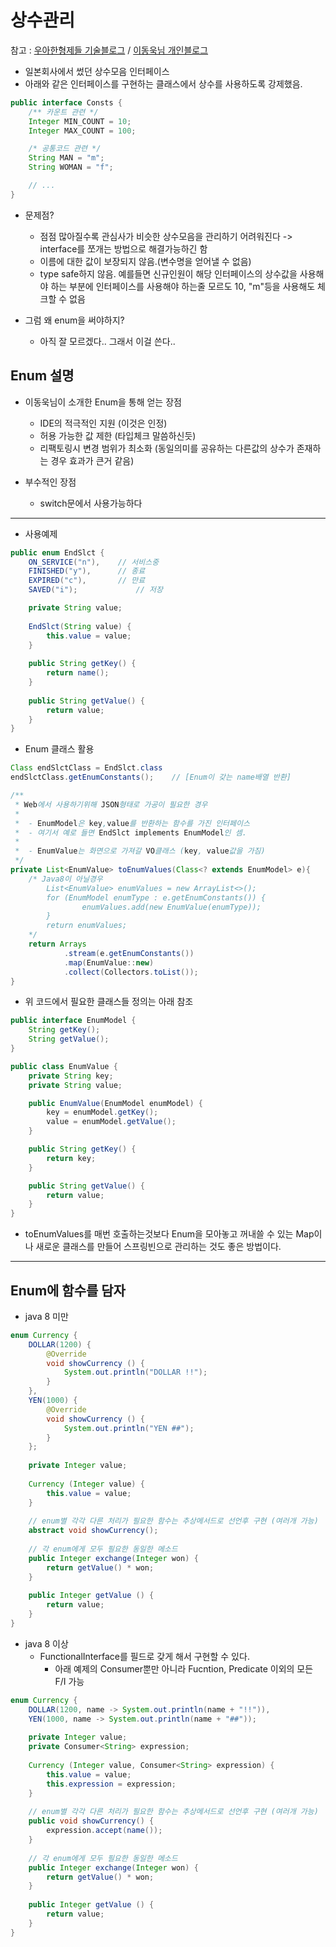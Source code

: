 # 상수관리
참고 : [우아한형제들 기술블로그](http://woowabros.github.io/tools/2017/07/10/java-enum-uses.html)
/ [이동욱님 개인블로그](https://jojoldu.tistory.com/122)

- 일본회사에서 썼던 상수모음 인터페이스
- 아래와 같은 인터페이스를 구현하는 클래스에서 상수를 사용하도록 강제했음.

```java
public interface Consts {
	/** 카운트 관련 */
	Integer MIN_COUNT = 10;
	Integer MAX_COUNT = 100;

	/* 공통코드 관련 */
	String MAN = "m";
	String WOMAN = "f";

	// ...
}
```

- 문제점?
  - 점점 많아질수록 관심사가 비슷한 상수모음을 관리하기 어려워진다 -> interface를 쪼개는 방법으로 해결가능하긴 함
  - 이름에 대한 값이 보장되지 않음.(변수명을 얻어낼 수 없음)
  - type safe하지 않음. 예를들면 신규인원이 해당 인터페이스의 상수값을 사용해야 하는 부분에 인터페이스를 사용해야 하는줄 모르도 10, "m"등을 사용해도 체크할 수 없음

- 그럼 왜 enum을 써야하지?
   - 아직 잘 모르겠다.. 그래서 이걸 쓴다..

## Enum 설명

- 이동욱님이 소개한 Enum을 통해 얻는 장점
  - IDE의 적극적인 지원 (이것은 인정)
  - 허용 가능한 값 제한 (타입체크 말씀하신듯)
  - 리팩토링시 변경 범위가 최소화 (동일의미를 공유하는 다른값의 상수가 존재하는 경우 효과가 큰거 같음)

- 부수적인 장점
  - switch문에서 사용가능하다
	 
---

- 사용예제
```java
public enum EndSlct {
	ON_SERVICE("n"),	// 서비스중 
	FINISHED("y"), 		// 종료
	EXPIRED("c"), 		// 만료
	SAVED("i");				// 저장

	private String value;
	
	EndSlct(String value) {
		this.value = value;
	}
	
	public String getKey() {
		return name();
	}
	
	public String getValue() {
		return value;
	}
}
```

- Enum 클래스 활용
```java
Class endSlctClass = EndSlct.class
endSlctClass.getEnumConstants();	// [Enum이 갖는 name배열 반환]

/**
 * Web에서 사용하기위해 JSON형태로 가공이 필요한 경우
 *
 *  - EnumModel은 key,value를 반환하는 함수를 가진 인터페이스
 *  - 여기서 예로 들면 EndSlct implements EnumModel인 셈.
 *
 *  - EnumValue는 화면으로 가져갈 VO클래스 (key, value값을 가짐)
 */
private List<EnumValue> toEnumValues(Class<? extends EnumModel> e){
	/* Java8이 아닐경우
		List<EnumValue> enumValues = new ArrayList<>();
		for (EnumModel enumType : e.getEnumConstants()) {
				enumValues.add(new EnumValue(enumType));
		}
		return enumValues;
	*/
	return Arrays
			.stream(e.getEnumConstants())
			.map(EnumValue::new)
			.collect(Collectors.toList());
}

```

- 위 코드에서 필요한 클래스들 정의는 아래 참조
```java
public interface EnumModel {
	String getKey();
	String getValue();
}
```
```java
public class EnumValue {
	private String key;
	private String value;

	public EnumValue(EnumModel enumModel) {
		key = enumModel.getKey();
		value = enumModel.getValue();
	}

	public String getKey() {
		return key;
	}

	public String getValue() {
		return value;
	}
}
```

- toEnumValues를 매번 호출하는것보다 Enum을 모아놓고 꺼내쓸 수 있는 Map이나 새로운 클래스를 만들어 스프링빈으로 관리하는 것도 좋은 방법이다.

---

## Enum에 함수를 담자

- java 8 미만
```java
enum Currency {
	DOLLAR(1200) {
		@Override
		void showCurrency () {
			System.out.println("DOLLAR !!");
		}
	},
	YEN(1000) {
		@Override
		void showCurrency () {
			System.out.println("YEN ##");
		}
	};
	
	private Integer value;
	
	Currency (Integer value) {
		this.value = value;
	}
	
	// enum별 각각 다른 처리가 필요한 함수는 추상메서드로 선언후 구현 (여러개 가능)
	abstract void showCurrency();
	
	// 각 enum에게 모두 필요한 동일한 메소드
	public Integer exchange(Integer won) {
		return getValue() * won;
	}
	
	public Integer getValue () {
		return value;
	}
}
```

- java 8 이상
  - FunctionalInterface를 필드로 갖게 해서 구현할 수 있다.
	- 아래 예제의 Consumer뿐만 아니라 Fucntion, Predicate 이외의 모든 F/I 가능
```java
enum Currency {
	DOLLAR(1200, name -> System.out.println(name + "!!")),
	YEN(1000, name -> System.out.println(name + "##"));
	
	private Integer value;
	private Consumer<String> expression;
	
	Currency (Integer value, Consumer<String> expression) {
		this.value = value;
		this.expression = expression;
	}
	
	// enum별 각각 다른 처리가 필요한 함수는 추상메서드로 선언후 구현 (여러개 가능)
	public void showCurrency() {
		expression.accept(name());
	}
	
	// 각 enum에게 모두 필요한 동일한 메소드
	public Integer exchange(Integer won) {
		return getValue() * won;
	}
	
	public Integer getValue () {
		return value;
	}
}
```